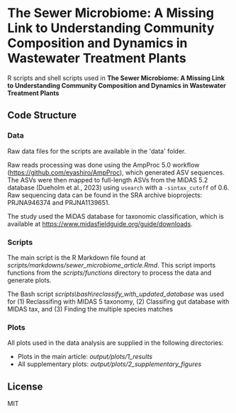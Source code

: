 # The Sewer Microbiome: A Missing Link to Understanding Community Composition and Dynamics in Wastewater Treatment Plants

R scripts and shell scripts used in **The Sewer Microbiome: A Missing Link to Understanding Community Composition and Dynamics in Wastewater Treatment Plants**

## Code Structure

### Data

Raw data files for the scripts are available in the 'data' folder.

Raw reads processing was done using the AmpProc 5.0 workflow (https://github.com/eyashiro/AmpProc), which generated ASV sequences. The ASVs were then mapped to full-length ASVs from the MiDAS 5.2 database (Dueholm et al., 2023) using `usearch` with a `-sintax_cutoff` of 0.6. Raw sequencing data can be found in the SRA archive bioprojects: PRJNA946374 and PRJNA1139651.

The study used the MiDAS database for taxonomic classification, which is available at https://www.midasfieldguide.org/guide/downloads.

### Scripts

The main script is the R Markdown file found at *scripts/markdowns/sewer_microbiome_article.Rmd*. This script imports functions from the *scripts/functions* directory to process the data and generate plots.

The Bash script *scripts\bash\reclassify_with_updated_database* was used for (1) Reclassifing with MIDAS 5 taxonomy, (2) Classifing gut database with MIDAS tax, and (3) Finding the multiple species matches 

### Plots

All plots used in the data analysis are supplied in the following directories:

- Plots in the main article: *output/plots/1_results*
- All supplementary plots: *output/plots/2_supplementary_figures*

## License

MIT

